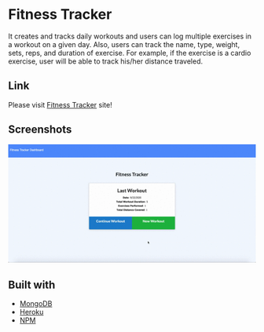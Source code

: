 # Fitness Tracker
It creates and tracks daily workouts and users can log multiple exercises in a workout on a given day. Also, users can track the name, type, weight, sets, reps, and duration of exercise. For example, if the exercise is a cardio exercise, user will be able to track his/her distance traveled.

## Link
Please visit [Fitness Tracker](https://mighty-escarpment-23618.herokuapp.com/) site!

## Screenshots
![Fitness Tracker](sample.gif)

## Built with
- [MongoDB](https://www.mongodb.com/cloud)
- [Heroku](https://id.heroku.com/login)
- [NPM](https://www.npmjs.com/)
